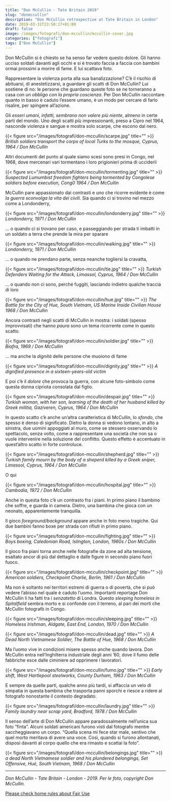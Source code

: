 ```yaml
---
title: "Don McCullin - Tate Britain 2019"
slug: "donmccullin"
description: "Don McCullin retrospective at Tate Britain in London"
date: 2019-03-31T23:50:17+01:00
draft: false
image: /images/fotografi/don-mccullin/mccullin-cover.jpg
categories: ["fotografi"]
tags: ["Don McCullin"]
---
```


Don McCullin si è chiesto se ha senso far vedere questo dolore. Gli hanno ucciso soldati davanti agli occhi e si è trovato faccia a faccia con bambini ormai prossimi a morire di fame. E lui scattava foto.

Rappresentare la violenza porta alla sua banalizzazione? C’è il rischio di abituarsi, di anestetizzarsi, a guardare gli scatti di Don McCullin? Lui sostiene di no: le persone che guardano queste foto se ne torneranno a casa con un _obbligo con la propria coscienza_. Per Don McCullin raccontare quanto in basso è caduto l’essere umano, è un modo per cercare di farlo risalire, per spingere all’azione.

Gli *esseri umani, infatti, sembrano non valere più niente*, almeno in certe parti del mondo.
Uno degli scatti più impressionanti, preso a Cipro nel 1964, nasconde violenza e sangue e mostra solo scarpe, che escono dal nero.

{{< figure src="/images/fotografi/don-mccullin/scarpe.jpg" title="" >}}
_British soldiers transport the corps of local Turks to the mosque, Cyprus, 1964 / Don McCullin_

Altri documenti del punto al quale siamo scesi sono presi in Congo, nel 1968, dove mercenari vari tormentano i loro prigionieri prima di ucciderli

{{< figure src="/images/fotografi/don-mccullin/tormenting.jpg" title="" >}}
_Suspected  Lumumbist freedom fighters being tormented by Congolese soldiers before execution, Cong0 1964 / Don McCullin_

McCullin pare appassionato dai contrasti e uno che ricorre evidente è come *la guerra sconvolga la vita dei civili*. Sia quando ci si trovino nel mezzo come a Londonderry,

{{< figure src="/images/fotografi/don-mccullin/londonderry.jpg" title="" >}}
_Londonderry, 1971 / Don McCullin_

… o quando ci si trovano per caso, e passeggiando per strada ti imbatti in un soldato a terra che prende la mira per sparare

{{< figure src="/images/fotografi/don-mccullin/walking.jpg" title="" >}}
_Londonderry, 1971 / Don McCullin_

... o quando ne prendano parte, senza neanche togliersi la cravatta,

{{< figure src="/images/fotografi/don-mccullin/tie.jpg" title="" >}}
_Turkish Defenders Waiting for the Attack, Limassol, Cyprus, 1964 / Don McCullin_

... o quando non ci sono, perché fuggiti, lasciando indietro qualche traccia di loro

{{< figure src="/images/fotografi/don-mccullin/hue.jpg" title="" >}}
_The Battle for the City of Hue, South Vietnam, US Marine Inside Civilian House 1968 / Don McCullin_

Ancora contrasti negli scatti di McCullin in mostra: i soldati (spesso improvvisati) che hanno *paura* sono un tema ricorrente come in questo scatto.

{{< figure src="/images/fotografi/don-mccullin/soldier.jpg" title="" >}}
_Biafra, 1969 / Don McCullin_

… ma anche la *dignità* delle persone che muoiono di fame

{{< figure src="/images/fotografi/don-mccullin/dignity.jpg" title="" >}}
_A dignified presence in a sixteen-years-old victim_

E poi c’è il *dolore* che provoca la guerra, con alcune foto-simbolo come questa donna cipriota consolata dal figlio.

{{< figure src="/images/fotografi/don-mccullin/despair.jpg" title="" >}}
_Turkish woman, with her son, learning of the death of her husband killed by Greek militia, Gaziveren, Cyprus, 1964 / Don McCullin_

In questo scatto c’è anche un’altra caratteristica di McCullin, lo *sfondo*, che spesso è denso di significato. Dietro la donna si vedono lontano, in alto a sinistra, due uomini appoggiati al muro, come se stessero osservando lo spettacolo, senza volto, come a rappresentare una società che non sa o vuole intervenire nella soluzione del conflitto.
Questo effetto è accentuato in quest’altro scatto in forte controluce.

{{< figure src="/images/fotografi/don-mccullin/shepherd.jpg" title="" >}}
_Turkish family mourn by the body of a sheperd killed by a Greek sniper, Limassol, Cyprus, 1964 / Don McCullin_

O qui

{{< figure src="/images/fotografi/don-mccullin/hospital.jpg" title="" >}}
_Cambodia, 1972 / Don McCullin_

Anche in questa foto c’è un contrasto fra i piani. In primo piano il bambino che soffre, e guarda in camera. Dietro, una bambina che gioca con un neonato, apparentemente tranquilla.

Il gioco _*foreground/background*_ appare anche in foto meno tragiche. Qui due bambini fanno boxe per strada con rifiuti in primo piano.

{{< figure src="/images/fotografi/don-mccullin/fighting.jpg" title="" >}}
_Boys boxing, Caledonian Road, Islington, London, 1960s / Don McCullin_

Il gioco fra piani torna anche nelle fotografie da zone ad alta tensione, esaltato ancor di più dal dettaglio e dalle figure in secondo piano fuori fuoco.

{{< figure src="/images/fotografi/don-mccullin/checkpoint.jpg" title="" >}}
_American soldiers, Checkpoint Charlie, Berlin, 1961 / Don McCullin_

Ma non è soltanto nei territori estremi di guerra o di povertà, che si può vedere l’abisso nel quale è caduto l’uomo.
Importanti reportage Don McCullin li ha fatti tra i *senzatetto* di Londra.
Questo _sleeping homeless in Spitalfield_ sembra morto e si confonde con il terreno, al pari dei morti che McCullin fotografò in Congo.

{{< figure src="/images/fotografi/don-mccullin/sleeping.jpg" title="" >}}
_Homeless Irishman, Aldgate, East End, London, 1970 / Don McCullin_

{{< figure src="/images/fotografi/don-mccullin/dead.jpg" title="" >}}
_A Dead North Vietnamese Soldier, The Battle of Hue, 1968 / Don McCullin_

Ma l’uomo vive in condizioni misere spesso anche quando lavora. Don McCullin entra nell’Inghilterra industriale degli anni ’60, dove il fumo delle fabbriche esce dalle ciminiere ad opprimere i lavoratori.

{{< figure src="/images/fotografi/don-mccullin/fumo.jpg" title="" >}}
_Early shift, West Hartlepool steelworks, County Durham, 1963 / Don McCullin_

E sempre da quelle parti, qualche anno più tardi, si affaccia un velo di simpatia in questa bambina che trasporta panni sporchi e riesce a ridere al fotografo nonostante il contesto degradato.

{{< figure src="/images/fotografi/don-mccullin/laundry.jpg" title="" >}}
_Family laundry near scrap yard, Bradford, 1978 / Don McCullin_

Il senso dell’arte di Don McCullin appare paradossalmente nell’unica sua foto “finta”. Alcuni soldati americani furono visti dal fotografo mentre saccheggiavano un corpo. “Quella scena mi fece star male, sentivo che quel morto meritava di avere una voce. Così, quando si furono allontanati, disposi davanti al corpo quello che era rimasto e scattai la foto”.

{{< figure src="/images/fotografi/don-mccullin/belongings.jpg" title="" >}}
_a dead North Vietnamese soldier and his plundered belongings, Set Offensive, Hué, South Vietnam, 1968 / Don McCullin_


- - -
_Don McCullin - Tate Britain - London - 2019.
Per le foto, copyright Don McCullin._

<a href="/2018/01/fairuse">
Please check home rules about Fair Use
</a>
